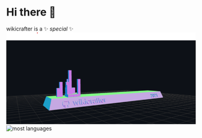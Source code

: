 # Hi there 👋

wikicrafter is a ✨ _special_ ✨
![wikicrafter](anim/wikicrafter.png)
![most languages](https://github-readme-stats.vercel.app/api/top-langs/?username=wikicrafter)

<!--



- 🔭 I’m currently working on ...
- 🌱 I’m currently learning ...
- 👯 I’m looking to collaborate on ...
- 🤔 I’m looking for help with ...
- 💬 Ask me about ...
- 📫 How to reach me: ...
- 😄 Pronouns: ...
- ⚡ Fun fact: ...
-->
